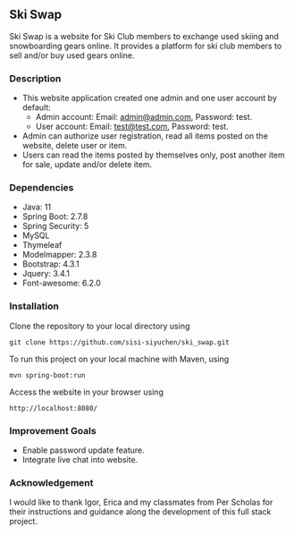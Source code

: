 ## Ski Swap
Ski Swap is a website for Ski Club members to exchange used skiing and snowboarding gears online. 
It provides a platform for ski club members to sell and/or buy used gears online. 

### Description
- This website application created one admin and one user account by default:
  - Admin account: Email: admin@admin.com, Password: test.
  - User account: Email: test@test.com, Password: test.
- Admin can authorize user registration, read all items posted on the website, delete user or item.
- Users can read the items posted by themselves only, post another item for sale, update and/or delete item. 

### Dependencies
- Java: 11
- Spring Boot: 2.7.8
- Spring Security: 5
- MySQL
- Thymeleaf
- Modelmapper: 2.3.8
- Bootstrap: 4.3.1
- Jquery: 3.4.1
- Font-awesome: 6.2.0

### Installation
Clone the repository to your local directory using
```
git clone https://github.com/sisi-siyuchen/ski_swap.git
```

To run this project on your local machine with Maven, using
```
mvn spring-boot:run
```

Access the website in your browser using
```
http://localhost:8080/
```

### Improvement Goals
- Enable password update feature.
- Integrate live chat into website. 

### Acknowledgement
I would like to thank Igor, Erica and my classmates from Per Scholas for their instructions and guidance along the development of this full stack project.